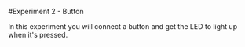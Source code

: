#Experiment 2 - Button

In this experiment you will connect a button and get the LED to light up when it's pressed.
